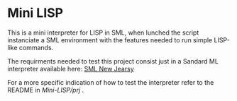 # Mini LISP
This is a mini interpreter for LISP in SML, when lunched the script instanciate a SML environment with the features needed to run simple LISP-like commands.

The requirments needed to test this project consist just in a Sandard ML interpreter available here: [SML New Jearsy](https://www.smlnj.org/)

For a more specific indication of how to test the interpreter refer to the README in *Mini-LISP/prj* . 
